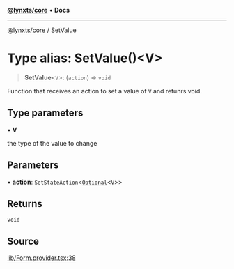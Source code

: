 [**@lynxts/core**](../README.md) • **Docs**

***

[@lynxts/core](../README.md) / SetValue

# Type alias: SetValue()\<V\>

> **SetValue**\<`V`\>: (`action`) => `void`

Function that receives an action to set a value of `V` and retunrs void.

## Type parameters

• **V**

the type of the value to change

## Parameters

• **action**: `SetStateAction`\<[`Optional`](Optional.md)\<`V`\>\>

## Returns

`void`

## Source

[lib/Form.provider.tsx:38](https://github.com/JoseLion/lynxts/blob/main/packages/core/src/lib/Form.provider.tsx#L38)
